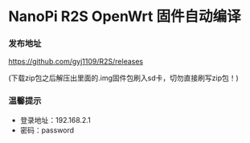 # NanoPi R2S OpenWrt 固件自动编译

### 发布地址

https://github.com/gyj1109/R2S/releases

(下载zip包之后解压出里面的.img固件包刷入sd卡，切勿直接刷写zip包！)

### 温馨提示

- 登录地址：192.168.2.1
- 密码：password
